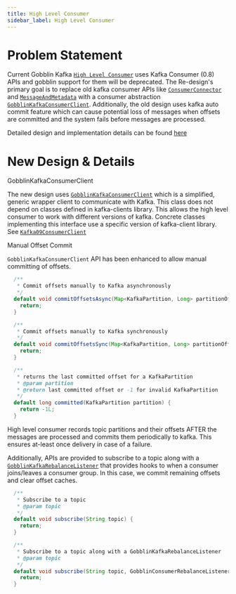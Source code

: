 ```yaml
---
title: High Level Consumer
sidebar_label: High Level Consumer
---
```


Problem Statement
=================

Current Gobblin Kafka [`High Level Consumer`](https://github.com/apache/gobblin/blob/master/gobblin-runtime/src/main/java/org/apache/gobblin/runtime/kafka/HighLevelConsumer.java) uses Kafka Consumer (0.8) APIs and gobblin support for them will be deprecated. The Re-design's primary goal is to replace old kafka consumer APIs like [`ConsumerConnector`](https://archive.apache.org/dist/kafka/0.8.2.2/scaladoc/index.html#kafka.consumer.ConsumerConnector) and [`MessageAndMetadata`](https://archive.apache.org/dist/kafka/0.8.2.2/scaladoc/index.html#kafka.message.MessageAndMetadata) with a consumer abstraction [`GobblinKafkaConsumerClient`](https://github.com/apache/gobblin/blob/master/gobblin-modules/gobblin-kafka-common/src/main/java/org/apache/gobblin/kafka/client/GobblinKafkaConsumerClient.java). 
Additionally, the old design uses kafka auto commit feature which can cause potential loss of messages when offsets are committed and the system fails before messages are processed.

Detailed design and implementation details can be found [here](https://cwiki.apache.org/confluence/display/GOBBLIN/GIP+5%3A+High+Level+Consumer+Re-design)

New Design & Details 
====================

GobblinKafkaConsumerClient

The new design uses [`GobblinKafkaConsumerClient`](https://github.com/apache/gobblin/blob/master/gobblin-modules/gobblin-kafka-common/src/main/java/org/apache/gobblin/kafka/client/GobblinKafkaConsumerClient.java) which is a simplified, generic wrapper client to communicate with Kafka. This class does not depend on classes defined in kafka-clients library. This allows the high level consumer to work with different versions of kafka. Concrete classes implementing this interface use a specific version of kafka-client library. See [`Kafka09ConsumerClient`](https://github.com/apache/gobblin/blob/master/gobblin-modules/gobblin-kafka-09/src/main/java/org/apache/gobblin/kafka/client/Kafka09ConsumerClient.java)


Manual Offset Commit

`GobblinKafkaConsumerClient` API has been enhanced to allow manual committing of offsets.

```java
  /**
   * Commit offsets manually to Kafka asynchronously
   */
  default void commitOffsetsAsync(Map<KafkaPartition, Long> partitionOffsets) {
    return;
  }

  /**
   * Commit offsets manually to Kafka synchronously
   */
  default void commitOffsetsSync(Map<KafkaPartition, Long> partitionOffsets) {
    return;
  }

  /**
   * returns the last committed offset for a KafkaPartition
   * @param partition
   * @return last committed offset or -1 for invalid KafkaPartition
   */
  default long committed(KafkaPartition partition) {
    return -1L;
  }
```

High level consumer records topic partitions and their offsets AFTER the messages are processed and commits them periodically to kafka. This ensures at-least once delivery in case of a failure.

Additionally, APIs are provided to subscribe to a topic along with a [`GobblinKafkaRebalanceListener`](https://github.com/apache/gobblin/blob/master/gobblin-modules/gobblin-kafka-common/src/main/java/org/apache/gobblin/kafka/client/GobblinConsumerRebalanceListener.java) that provides hooks to when a consumer joins/leaves a consumer group.
In this case, we commit remaining offsets and clear offset caches.

```java
  /**
   * Subscribe to a topic
   * @param topic
   */
  default void subscribe(String topic) {
    return;
  }

  /**
   * Subscribe to a topic along with a GobblinKafkaRebalanceListener
   * @param topic
   */
  default void subscribe(String topic, GobblinConsumerRebalanceListener listener) {
    return;
  }
```
